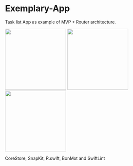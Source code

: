 # Exemplary-App

Task list App as example of MVP + Router architecture.

<img src="https://user-images.githubusercontent.com/58626245/144047507-2352c033-1821-4950-a9cd-ca515b5ea213.jpeg" width="200">
<img src="https://user-images.githubusercontent.com/58626245/144047506-058bfac7-095f-4b52-a3b2-d8a53ca5a57f.jpeg" width="200">
<img src="https://user-images.githubusercontent.com/58626245/144047503-26567c15-5897-4c45-92c4-09d6e5ca254e.jpeg" width="200">

CoreStore, SnapKit, R.swift, BonMot and SwiftLint
